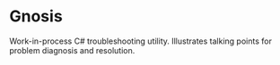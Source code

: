 Gnosis
======

Work-in-process C# troubleshooting utility.  Illustrates talking points for problem diagnosis and resolution.
